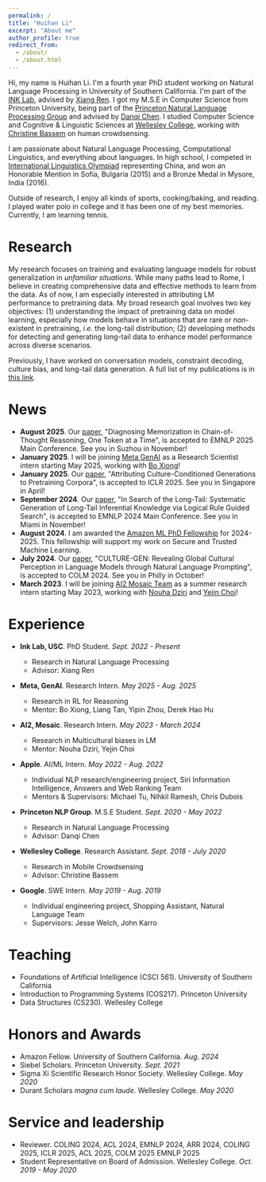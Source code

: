 ```yaml
---
permalink: /
title: "Huihan Li"
excerpt: "About me"
author_profile: true
redirect_from: 
  - /about/
  - /about.html
---
```


Hi, my name is Huihan Li. I'm a fourth year PhD student working on Natural Language Processing in University of Southern California. I'm part of the [INK Lab](https://inklab.usc.edu/), advised by [Xiang Ren](https://shanzhenren.github.io/). I got my M.S.E in Computer Science from Princeton University, being part of the [Princeton Natural Language Processing Group](https://princeton-nlp.github.io/) and advised by [Danqi Chen](https://www.cs.princeton.edu/~danqic/). I studied Computer Science and Cognitive & Linguistic Sciences at [Wellesley College](https://www.wellesley.edu/), working with [Christine Bassem](https://www.wellesley.edu/cs/faculty/bassem) on human crowdsensing.

I am passionate about Natural Language Processing, Computational Linguistics, and everything about languages. In high school, I competed in [International Linguistics Olympiad](https://ioling.org/) representing China, and won an Honorable Mention in Sofia, Bulgaria (2015) and a Bronze Medal in Mysore, India (2016).

Outside of research, I enjoy all kinds of sports, cooking/baking, and reading. I played water polo in college and it has been one of my best memories. Currently, I am learning tennis.

Research
======
My research focuses on training and evaluating language models for robust generalization in *unfamiliar situations*. While many paths lead to Rome, I believe in creating comprehensive data and effective methods to learn from the data. As of now, I am especially interested in attributing LM performance to pretraining data. My broad research goal involves two key objectives: (1) understanding the impact of pretraining data on model learning, especially how models behave in situations that are rare or non-existent in pretraining, *i.e.* the long-tail distribution; (2) developing methods for detecting and generating long-tail data to enhance model performance across diverse scenarios.

Previously, I have worked on conversation models, constraint decoding, culture bias, and long-tail data generation. A full list of my publications is in [this link](https://huihanlhh.github.io/publications/).

News
======
* **August 2025**. Our [paper](https://arxiv.org/abs/2508.02037), "Diagnosing Memorization in Chain-of-Thought Reasoning, One Token at a Time", is accepted to EMNLP 2025 Main Conference. See you in Suzhou in November!
* **January 2025**. I will be joining [Meta GenAI](https://ai.meta.com/research/) as a Research Scientist intern starting May 2025, working with [Bo Xiong](https://www.linkedin.com/in/bo-xiong-b2489225/)!
* **January 2025**. Our [paper](https://arxiv.org/abs/2412.20760), "Attributing Culture-Conditioned Generations to Pretraining Corpora", is accepted to ICLR 2025. See you in Singapore in April!
* **September 2024**. Our [paper](https://arxiv.org/abs/2311.07237), "In Search of the Long-Tail: Systematic Generation of Long-Tail Inferential Knowledge via Logical Rule Guided Search", is accepted to EMNLP 2024 Main Conference. See you in Miami in November!
* **August 2024**. I am awarded the [Amazon ML PhD Fellowship](https://trustedai.usc.edu/fellowships) for 2024-2025. This fellowship will support my work on Secure and Trusted Machine Learning.
* **July 2024**. Our [paper](https://arxiv.org/abs/2404.10199), "CULTURE-GEN: Revealing Global Cultural Perception in Language Models through Natural Language Prompting", is accepted to COLM 2024. See you in Philly in October!
* **March 2023**. I will be joining [AI2 Mosaic Team](https://mosaic.allenai.org/people) as a summer research intern starting May 2023, working with [Nouha Dziri](https://nouhadziri.github.io/) and [Yejin Choi](https://homes.cs.washington.edu/~yejin/)!

Experience
======
* **Ink Lab, USC**. PhD Student. *Sept. 2022 - Present*
  * Research in Natural Language Processing
  * Advisor: Xiang Ren

* **Meta, GenAI**. Research Intern. *May 2025 - Aug. 2025*
  * Research in RL for Reasoning
  * Mentor: Bo Xiong, Liang Tan, Yipin Zhou, Derek Hao Hu

* **AI2, Mosaic**. Research Intern. *May 2023 - March 2024*
  * Research in Multicultural biases in LM
  * Mentor: Nouha Dziri, Yejin Choi

* **Apple**. AI/ML Intern. *May 2022 - Aug. 2022*
  * Individual NLP research/engineering project, Siri Information Intelligence, Answers and Web Ranking Team
  * Mentors & Supervisors: Michael Tu, Nihkil Ramesh, Chris Dubois

* **Princeton NLP Group**. M.S.E Student. *Sept. 2020 - May 2022*
  * Research in Natural Language Processing
  * Advisor: Danqi Chen

* **Wellesley College**. Research Assistant. *Sept. 2018 - July 2020*
  * Research in Mobile Crowdsensing
  * Advisor: Christine Bassem

* **Google**. SWE Intern. *May 2019 - Aug. 2019*
  * Individual engineering project, Shopping Assistant, Natural Language Team
  * Supervisors: Jesse Welch, John Karro

Teaching
======
* Foundations of Artificial Intelligence (CSCI 561). University of Southern California
* Introduction to Programming Systems (COS217). Princeton University
* Data Structures (CS230). Wellesley College
  
Honors and Awards
======
* Amazon Fellow. University of Southern California. *Aug. 2024*
* Siebel Scholars. Princeton University. *Sept. 2021*
* Sigma Xi Scientific Research Honor Society. Wellesley College. *May 2020*
* Durant Scholars *magna cum laude*. Wellesley College. *May 2020*

Service and leadership
======
* Reviewer. COLING 2024, ACL 2024, EMNLP 2024, ARR 2024, COLING 2025, ICLR 2025, ACL 2025, COLM 2025 EMNLP 2025
* Student Representative on Board of Admission. Wellesley College. *Oct. 2019 - May 2020*
